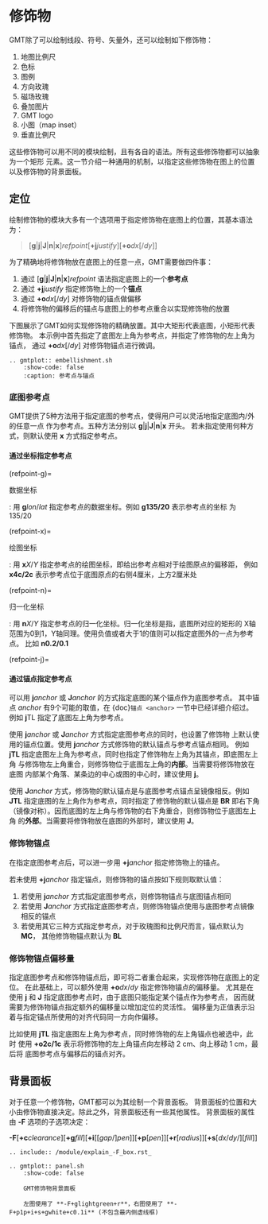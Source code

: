 # 修饰物

GMT除了可以绘制线段、符号、矢量外，还可以绘制如下修饰物：

1. 地图比例尺
2. 色标
3. 图例
4. 方向玫瑰
5. 磁场玫瑰
6. 叠加图片
7. GMT logo
8. 小图（map inset）
9. 垂直比例尺

这些修饰物可以用不同的模块绘制，且有各自的语法。所有这些修饰物都可以抽象为一个矩形
元素。这一节介绍一种通用的机制，以指定这些修饰物在图上的位置以及修饰物的背景面板。

## 定位

绘制修饰物的模块大多有一个选项用于指定修饰物在底图上的位置，其基本语法为：

> \[**g**|**j**|**J**|**n**|**x**\]*refpoint*\[**+j***justify*\]\[**+o***dx*\[/*dy*\]\]

为了精确地将修饰物放在底图上的任意一点，GMT需要做四件事：

1. 通过 \[**g**|**j**|**J**|**n**|**x**\]*refpoint* 语法指定底图上的一个**参考点**
2. 通过 **+j***justify* 指定修饰物上的一个**锚点**
3. 通过 **+o***dx*\[/*dy*\] 对修饰物的锚点做偏移
4. 将修饰物的偏移后的锚点与底图上的参考点重合以实现修饰物的放置

下图展示了GMT如何实现修饰物的精确放置。其中大矩形代表底图，小矩形代表修饰物。
本示例中首先指定了底图左上角为参考点，并指定了修饰物的左上角为锚点，
通过 **+o***dx*\[/*dy*\] 对修饰物锚点进行微调。

```{eval-rst}
.. gmtplot:: embellishment.sh
    :show-code: false
    :caption: 参考点与锚点
```

### 底图参考点

GMT提供了5种方法用于指定底图的参考点，使得用户可以灵活地指定底图内/外的任意一点
作为参考点。五种方法分别以 **g**|**j**|**J**|**n**|**x** 开头。
若未指定使用何种方式，则默认使用 **x** 方式指定参考点。

#### 通过坐标指定参考点

(refpoint-g)=

数据坐标

: 用 **g***lon*/*lat* 指定参考点的数据坐标。例如 **g135/20** 表示参考点的坐标
  为 135/20

(refpoint-x)=

绘图坐标

: 用 **x***X*/*Y* 指定参考点的绘图坐标，即给出参考点相对于绘图原点的偏移距，
  例如 **x4c/2c** 表示参考点位于底图原点的右侧4厘米，上方2厘米处

(refpoint-n)=

归一化坐标

: 用 **n***X*/*Y* 指定参考点的归一化坐标。归一化坐标是指，底图所对应的矩形的
  X轴范围为0到1，Y轴同理。使用负值或者大于1的值则可以指定底图外的一点为参考点。
  比如 **n0.2/0.1**

(refpoint-j)=

#### 通过锚点指定参考点

可以用 **j***anchor* 或 **J***anchor* 的方式指定底图的某个锚点作为底图参考点。
其中锚点 *anchor* 有9个可能的取值，在 {doc}`锚点 <anchor>` 一节中已经详细介绍过。
例如 **j**TL 指定了底图左上角为参考点。

使用 **j***anchor* 或 **J***anchor* 方式指定底图参考点的同时，也设置了修饰物
上默认使用的锚点位置。使用 **j***anchor* 方式修饰物的默认锚点与参考点锚点相同。
例如 **jTL** 指定底图左上角为参考点，同时也指定了修饰物左上角为其锚点，即底图左上角
与修饰物左上角重合，则修饰物位于底图左上角的**内部**。当需要将修饰物放在底图
内部某个角落、某条边的中心或图的中心时，建议使用 **j**。

使用 **J***anchor* 方式，修饰物的默认锚点是与底图参考点锚点呈镜像相反。例如
**JTL** 指定底图的左上角作为参考点，同时指定了修饰物的默认锚点是 **BR**
即右下角（镜像对称）。因而底图的左上角与修饰物的右下角重合，则修饰物位于底图左上角
的**外部**。当需要将修饰物放在底图的外部时，建议使用 **J**。

### 修饰物锚点

在指定底图参考点后，可以进一步用 **+j***anchor* 指定修饰物上的锚点。

若未使用 **+j***anchor* 指定锚点，则修饰物的锚点按如下规则取默认值：

1. 若使用 **j***anchor* 方式指定底图参考点，则修饰物锚点与底图锚点相同
2. 若使用 **J***anchor* 方式指定底图参考点，则修饰物锚点使用与底图参考点镜像相反的锚点
3. 若使用其它三种方式指定参考点，对于玫瑰图和比例尺而言，锚点默认为 **MC**，
   其他修饰物锚点默认为 **BL**

### 修饰物锚点偏移量

指定底图参考点和修饰物锚点后，即可将二者重合起来，实现修饰物在底图上的定位。
在此基础上，可以额外使用 **+o***dx*/*dy* 指定修饰物锚点的偏移量。
尤其是在使用 **j** 和 **J** 指定底图参考点时，由于底图只能指定某个锚点作为参考点，
因而就需要为修饰物锚点指定额外的偏移量以增加定位的灵活性。
偏移量为正值表示沿着与指定锚点所使用的对齐代码同一方向作偏移。

比如使用 **jTL** 指定底图左上角为参考点，同时修饰物的左上角锚点也被选中，此时
使用 **+o2c/1c** 表示将修饰物的左上角锚点向左移动 2 cm、向上移动 1 cm，最后将
底图参考点与偏移后的锚点对齐。

## 背景面板

对于任意一个修饰物，GMT都可以为其绘制一个背景面板。
背景面板的位置和大小由修饰物直接决定。除此之外，背景面板还有一些其他属性。
背景面板的属性由 **-F** 选项的子选项决定：

**-F**\[**+c***clearance*\]\[**+g***fill*\]\[**+i**\[\[*gap*/\]*pen*\]\]\[**+p**\[*pen*\]\]\[**+r**\[*radius*\]\]\[**+s**\[*dx*/*dy*/\]\[*fill*\]\]

```{eval-rst}
.. include:: /module/explain_-F_box.rst_
```

```{eval-rst}
.. gmtplot:: panel.sh
    :show-code: false

    GMT修饰物背景面板

    左图使用了 **-F+glightgreen+r**，右图使用了 **-F+p1p+i+s+gwhite+c0.1i** (不包含最内侧虚线框)
```
